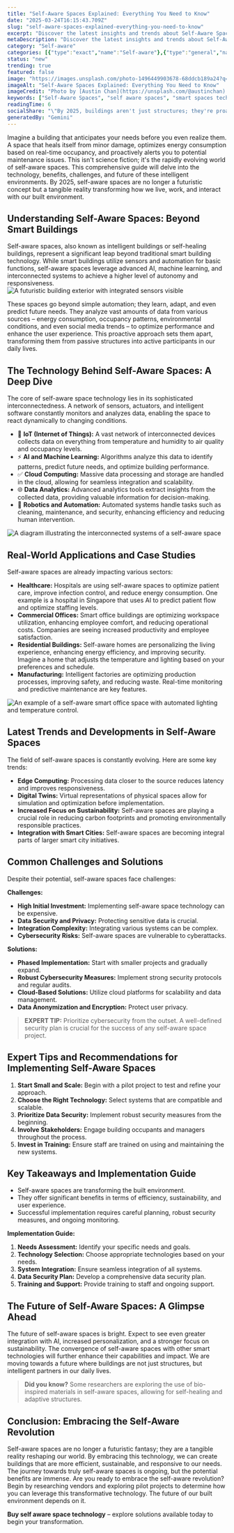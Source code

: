 ```yaml
---
title: "Self-Aware Spaces Explained: Everything You Need to Know"
date: "2025-03-24T16:15:43.709Z"
slug: "self-aware-spaces-explained-everything-you-need-to-know"
excerpt: "Discover the latest insights and trends about Self-Aware Spaces. This comprehensive guide covers everything you need to know about Self-Aware Spaces in 2025."
metaDescription: "Discover the latest insights and trends about Self-Aware Spaces. This comprehensive guide covers everything you need to know about Self-Aware Spaces in 202..."
category: "Self-aware"
categories: [{"type":"exact","name":"Self-aware"},{"type":"general","name":"Architecture"},{"type":"medium","name":"Smart Buildings"},{"type":"specific","name":"Environmental Control"},{"type":"niche","name":"Occupancy Sensing"}]
status: "new"
trending: true
featured: false
image: "https://images.unsplash.com/photo-1496449903678-68ddcb189a24?q=85&w=1200&fit=max&fm=webp&auto=compress"
imageAlt: "Self-Aware Spaces Explained: Everything You Need to Know"
imageCredit: "Photo by [Austin Chan](https://unsplash.com/@austinchan) on Unsplash"
keywords: ["Self-Aware Spaces", "self aware spaces", "smart spaces technology", "intelligent buildings", "self aware building systems", "future of smart homes", "self-healing buildings", "AI in building management", "smart building automation systems", "buy self aware space technology"]
readingTime: 6
socialShare: "\"By 2025, buildings aren't just structures; they're proactive partners in our daily lives, anticipating needs and optimizing performance – that's the power of self-aware spaces.\""
generatedBy: "Gemini"
---
```




Imagine a building that anticipates your needs before you even realize them.  A space that heals itself from minor damage, optimizes energy consumption based on real-time occupancy, and proactively alerts you to potential maintenance issues. This isn't science fiction; it's the rapidly evolving world of self-aware spaces.  This comprehensive guide will delve into the technology, benefits, challenges, and future of these intelligent environments.  By 2025, self-aware spaces are no longer a futuristic concept but a tangible reality transforming how we live, work, and interact with our built environment.

## Understanding Self-Aware Spaces: Beyond Smart Buildings

Self-aware spaces, also known as intelligent buildings or self-healing buildings, represent a significant leap beyond traditional smart building technology.  While smart buildings utilize sensors and automation for basic functions, self-aware spaces leverage advanced AI, machine learning, and interconnected systems to achieve a higher level of autonomy and responsiveness. ![A futuristic building exterior with integrated sensors visible](https://images.unsplash.com/photo-1451187580459-43490279c0fa?q=85&w=1200&fit=max&fm=webp&auto=compress)

These spaces go beyond simple automation; they learn, adapt, and even predict future needs.  They analyze vast amounts of data from various sources – energy consumption, occupancy patterns, environmental conditions, and even social media trends – to optimize performance and enhance the user experience.  This proactive approach sets them apart, transforming them from passive structures into active participants in our daily lives.

## The Technology Behind Self-Aware Spaces: A Deep Dive

The core of self-aware space technology lies in its sophisticated interconnectedness.  A network of sensors, actuators, and intelligent software constantly monitors and analyzes data, enabling the space to react dynamically to changing conditions.

* 🔑 **IoT (Internet of Things):**  A vast network of interconnected devices collects data on everything from temperature and humidity to air quality and occupancy levels.
* ⚡ **AI and Machine Learning:**  Algorithms analyze this data to identify patterns, predict future needs, and optimize building performance.
* ✅ **Cloud Computing:**  Massive data processing and storage are handled in the cloud, allowing for seamless integration and scalability.
* 🌐 **Data Analytics:** Advanced analytics tools extract insights from the collected data, providing valuable information for decision-making.
* 🤖 **Robotics and Automation:**  Automated systems handle tasks such as cleaning, maintenance, and security, enhancing efficiency and reducing human intervention.

![A diagram illustrating the interconnected systems of a self-aware space](https://images.unsplash.com/photo-1484417894907-623942c8ee29?q=85&w=1200&fit=max&fm=webp&auto=compress)

## Real-World Applications and Case Studies

Self-aware spaces are already impacting various sectors:

* **Healthcare:** Hospitals are using self-aware spaces to optimize patient care, improve infection control, and reduce energy consumption.  One example is a hospital in Singapore that uses AI to predict patient flow and optimize staffing levels.
* **Commercial Offices:**  Smart office buildings are optimizing workspace utilization, enhancing employee comfort, and reducing operational costs.  Companies are seeing increased productivity and employee satisfaction.
* **Residential Buildings:**  Self-aware homes are personalizing the living experience, enhancing energy efficiency, and improving security.  Imagine a home that adjusts the temperature and lighting based on your preferences and schedule.
* **Manufacturing:**  Intelligent factories are optimizing production processes, improving safety, and reducing waste.  Real-time monitoring and predictive maintenance are key features.

![An example of a self-aware smart office space with automated lighting and temperature control.](https://images.unsplash.com/photo-1517976487492-5750f3195933?q=85&w=1200&fit=max&fm=webp&auto=compress)

## Latest Trends and Developments in Self-Aware Spaces

The field of self-aware spaces is constantly evolving.  Here are some key trends:

* **Edge Computing:** Processing data closer to the source reduces latency and improves responsiveness.
* **Digital Twins:**  Virtual representations of physical spaces allow for simulation and optimization before implementation.
* **Increased Focus on Sustainability:**  Self-aware spaces are playing a crucial role in reducing carbon footprints and promoting environmentally responsible practices.
* **Integration with Smart Cities:**  Self-aware spaces are becoming integral parts of larger smart city initiatives.

## Common Challenges and Solutions

Despite their potential, self-aware spaces face challenges:

**Challenges:**

* **High Initial Investment:** Implementing self-aware space technology can be expensive.
* **Data Security and Privacy:**  Protecting sensitive data is crucial.
* **Integration Complexity:**  Integrating various systems can be complex.
* **Cybersecurity Risks:**  Self-aware spaces are vulnerable to cyberattacks.

**Solutions:**

* **Phased Implementation:**  Start with smaller projects and gradually expand.
* **Robust Cybersecurity Measures:**  Implement strong security protocols and regular audits.
* **Cloud-Based Solutions:**  Utilize cloud platforms for scalability and data management.
* **Data Anonymization and Encryption:**  Protect user privacy.

> **EXPERT TIP:**  Prioritize cybersecurity from the outset.  A well-defined security plan is crucial for the success of any self-aware space project.

##  Expert Tips and Recommendations for Implementing Self-Aware Spaces

1. **Start Small and Scale:** Begin with a pilot project to test and refine your approach.
2. **Choose the Right Technology:** Select systems that are compatible and scalable.
3. **Prioritize Data Security:**  Implement robust security measures from the beginning.
4. **Involve Stakeholders:**  Engage building occupants and managers throughout the process.
5. **Invest in Training:**  Ensure staff are trained on using and maintaining the new systems.

## Key Takeaways and Implementation Guide

* Self-aware spaces are transforming the built environment.
* They offer significant benefits in terms of efficiency, sustainability, and user experience.
* Successful implementation requires careful planning, robust security measures, and ongoing monitoring.

**Implementation Guide:**

1. **Needs Assessment:** Identify your specific needs and goals.
2. **Technology Selection:** Choose appropriate technologies based on your needs.
3. **System Integration:** Ensure seamless integration of all systems.
4. **Data Security Plan:** Develop a comprehensive data security plan.
5. **Training and Support:**  Provide training to staff and ongoing support.

## The Future of Self-Aware Spaces:  A Glimpse Ahead

The future of self-aware spaces is bright.  Expect to see even greater integration with AI, increased personalization, and a stronger focus on sustainability.  The convergence of self-aware spaces with other smart technologies will further enhance their capabilities and impact.  We are moving towards a future where buildings are not just structures, but intelligent partners in our daily lives.  

> **Did you know?**  Some researchers are exploring the use of bio-inspired materials in self-aware spaces, allowing for self-healing and adaptive structures.

## Conclusion: Embracing the Self-Aware Revolution

Self-aware spaces are no longer a futuristic fantasy; they are a tangible reality reshaping our world.  By embracing this technology, we can create buildings that are more efficient, sustainable, and responsive to our needs.  The journey towards truly self-aware spaces is ongoing, but the potential benefits are immense.  Are you ready to embrace the self-aware revolution?  Begin by researching vendors and exploring pilot projects to determine how you can leverage this transformative technology.  The future of our built environment depends on it.

**Buy self aware space technology** – explore solutions available today to begin your transformation.
